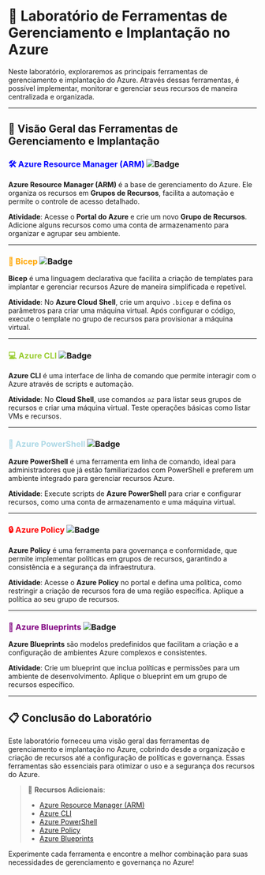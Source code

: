 # 💼 Laboratório de Ferramentas de Gerenciamento e Implantação no Azure

Neste laboratório, exploraremos as principais ferramentas de gerenciamento e implantação do Azure. Através dessas ferramentas, é possível implementar, monitorar e gerenciar seus recursos de maneira centralizada e organizada.

---

## 🔧 Visão Geral das Ferramentas de Gerenciamento e Implantação

### <span style="color:blue;">🛠️ Azure Resource Manager (ARM)</span> ![Badge](https://img.shields.io/badge/Azure%20Resource%20Manager-ARM-blue)
**Azure Resource Manager (ARM)** é a base de gerenciamento do Azure. Ele organiza os recursos em **Grupos de Recursos**, facilita a automação e permite o controle de acesso detalhado.

**Atividade**: Acesse o **Portal do Azure** e crie um novo **Grupo de Recursos**. Adicione alguns recursos como uma conta de armazenamento para organizar e agrupar seu ambiente.

---

### <span style="color:orange;">📜 Bicep</span> ![Badge](https://img.shields.io/badge/Bicep-Declarative%20Language-orange)
**Bicep** é uma linguagem declarativa que facilita a criação de templates para implantar e gerenciar recursos Azure de maneira simplificada e repetível.

**Atividade**: No **Azure Cloud Shell**, crie um arquivo `.bicep` e defina os parâmetros para criar uma máquina virtual. Após configurar o código, execute o template no grupo de recursos para provisionar a máquina virtual.

---

### <span style="color:yellowgreen;">💻 Azure CLI</span> ![Badge](https://img.shields.io/badge/Azure%20CLI-Command%20Line%20Tool-yellowgreen)
**Azure CLI** é uma interface de linha de comando que permite interagir com o Azure através de scripts e automação.

**Atividade**: No **Cloud Shell**, use comandos `az` para listar seus grupos de recursos e criar uma máquina virtual. Teste operações básicas como listar VMs e recursos.

---

### <span style="color:lightblue;">📑 Azure PowerShell</span> ![Badge](https://img.shields.io/badge/Azure%20PowerShell-Management%20Automation-lightblue)
**Azure PowerShell** é uma ferramenta em linha de comando, ideal para administradores que já estão familiarizados com PowerShell e preferem um ambiente integrado para gerenciar recursos Azure.

**Atividade**: Execute scripts de **Azure PowerShell** para criar e configurar recursos, como uma conta de armazenamento e uma máquina virtual.

---

### <span style="color:red;">🔒 Azure Policy</span> ![Badge](https://img.shields.io/badge/Azure%20Policy-Governance%20and%20Compliance-red)
**Azure Policy** é uma ferramenta para governança e conformidade, que permite implementar políticas em grupos de recursos, garantindo a consistência e a segurança da infraestrutura.

**Atividade**: Acesse o **Azure Policy** no portal e defina uma política, como restringir a criação de recursos fora de uma região específica. Aplique a política ao seu grupo de recursos.

---

### <span style="color:purple;">📐 Azure Blueprints</span> ![Badge](https://img.shields.io/badge/Azure%20Blueprints-Template%20Management-purple)
**Azure Blueprints** são modelos predefinidos que facilitam a criação e a configuração de ambientes Azure complexos e consistentes.

**Atividade**: Crie um blueprint que inclua políticas e permissões para um ambiente de desenvolvimento. Aplique o blueprint em um grupo de recursos específico.

---

## 📋 Conclusão do Laboratório

Este laboratório forneceu uma visão geral das ferramentas de gerenciamento e implantação no Azure, cobrindo desde a organização e criação de recursos até a configuração de políticas e governança. Essas ferramentas são essenciais para otimizar o uso e a segurança dos recursos do Azure.

> 🔗 **Recursos Adicionais**:
> - [Azure Resource Manager (ARM)](https://docs.microsoft.com/pt-br/azure/azure-resource-manager/)
> - [Azure CLI](https://docs.microsoft.com/pt-br/cli/azure/)
> - [Azure PowerShell](https://docs.microsoft.com/pt-br/powershell/azure/)
> - [Azure Policy](https://docs.microsoft.com/pt-br/azure/governance/policy/)
> - [Azure Blueprints](https://docs.microsoft.com/pt-br/azure/governance/blueprints/)

Experimente cada ferramenta e encontre a melhor combinação para suas necessidades de gerenciamento e governança no Azure!
